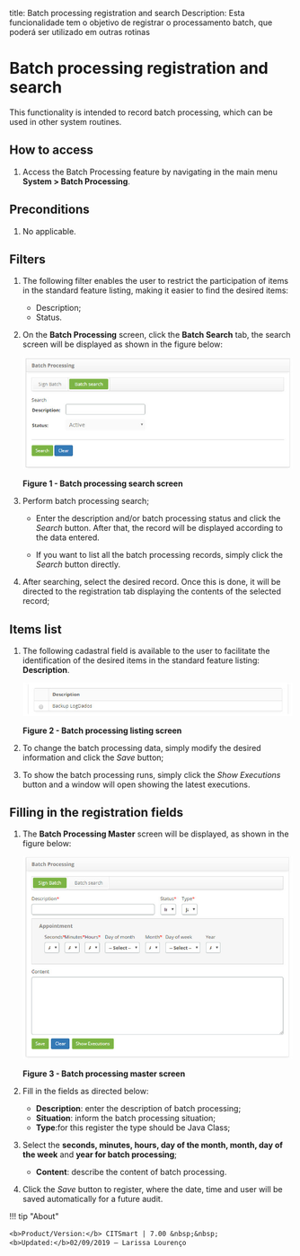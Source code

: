 title: Batch processing registration and search
Description: Esta funcionalidade tem o objetivo de registrar o processamento batch, que poderá ser utilizado em outras rotinas 
# Batch processing registration and search

This functionality is intended to record batch processing, which can be used in other system routines.

How to access
----------------

1. Access the Batch Processing feature by navigating in the main menu **System > Batch Processing**.

Preconditions
---------------

1. No applicable.

Filters
---------

1. The following filter enables the user to restrict the participation of items in the standard feature listing, making it easier 
to find the desired items:

    - Description;
    - Status.
    
2. On the **Batch Processing** screen, click the **Batch Search** tab, the search screen will be displayed as shown in the figure 
below:

    ![Search](images/batch.img1.jpg)
    
    **Figure 1 - Batch processing search screen**
    
3. Perform batch processing search;

    - Enter the description and/or batch processing status and click the *Search* button. After that, the record will be displayed 
    according to the data entered.
    
    - If you want to list all the batch processing records, simply click the *Search* button directly.
    
4. After searching, select the desired record. Once this is done, it will be directed to the registration tab displaying the 
contents of the selected record;
    
Items list
--------------------

1. The following cadastral field is available to the user to facilitate the identification of the desired items in the standard 
feature listing: **Description**.

    ![Listing](images/batch.img2.jpg)
    
    **Figure 2 - Batch processing listing screen**
    
2. To change the batch processing data, simply modify the desired information and click the *Save* button;

3. To show the batch processing runs, simply click the *Show Executions* button and a window will open showing the latest 
executions.

Filling in the registration fields
--------------------------------------

1. The **Batch Processing Master** screen will be displayed, as shown in the figure below:

    ![Entry](images/batch.img3.jpg)
    
    **Figure 3 - Batch processing master screen**
    
2. Fill in the fields as directed below:

    - **Description**: enter the description of batch processing;
    - **Situation**: inform the batch processing situation;
    - **Type**:for this register the type should be Java Class;
    
3. Select the **seconds, minutes, hours, day of the month, month, day of the week** and **year for batch processing**;

    - **Content**: describe the content of batch processing.
    
4. Click the *Save* button to register, where the date, time and user will be saved automatically for a future audit.

!!! tip "About"

    <b>Product/Version:</b> CITSmart | 7.00 &nbsp;&nbsp;
    <b>Updated:</b>02/09/2019 – Larissa Lourenço
